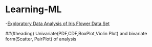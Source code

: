 # Learning-ML

-[Exploratory Data Analysis of Iris Flower Data Set](#heading)




<!-- toc -->

##(#heading) 
Univariate(PDF,CDF,BoxPlot,Violin Plot) and bivariate form(Scatter, PairPlot) of analysis

